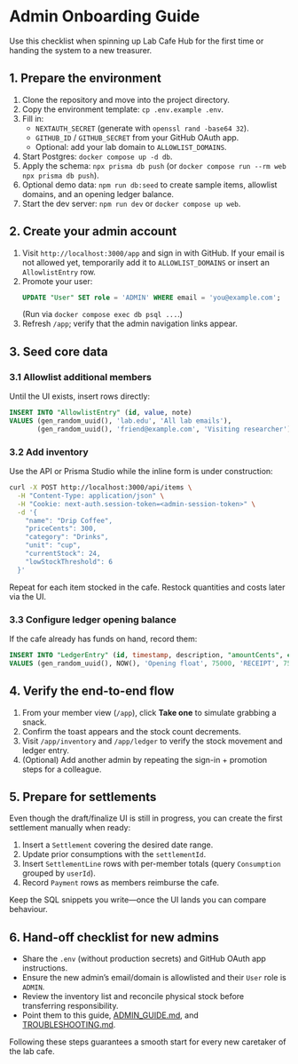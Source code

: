# Admin Onboarding Guide

Use this checklist when spinning up Lab Cafe Hub for the first time or handing the system to a new treasurer.

## 1. Prepare the environment

1. Clone the repository and move into the project directory.
2. Copy the environment template: `cp .env.example .env`.
3. Fill in:
   - `NEXTAUTH_SECRET` (generate with `openssl rand -base64 32`).
   - `GITHUB_ID` / `GITHUB_SECRET` from your GitHub OAuth app.
   - Optional: add your lab domain to `ALLOWLIST_DOMAINS`.
4. Start Postgres: `docker compose up -d db`.
5. Apply the schema: `npx prisma db push` (or `docker compose run --rm web npx prisma db push`).
6. Optional demo data: `npm run db:seed` to create sample items, allowlist domains, and an opening ledger balance.
7. Start the dev server: `npm run dev` or `docker compose up web`.

## 2. Create your admin account

1. Visit `http://localhost:3000/app` and sign in with GitHub. If your email is not allowed yet, temporarily add it to `ALLOWLIST_DOMAINS` or insert an `AllowlistEntry` row.
2. Promote your user:
   ```sql
   UPDATE "User" SET role = 'ADMIN' WHERE email = 'you@example.com';
   ```
   (Run via `docker compose exec db psql ...`.)
3. Refresh `/app`; verify that the admin navigation links appear.

## 3. Seed core data

### 3.1 Allowlist additional members

Until the UI exists, insert rows directly:
```sql
INSERT INTO "AllowlistEntry" (id, value, note)
VALUES (gen_random_uuid(), 'lab.edu', 'All lab emails'),
       (gen_random_uuid(), 'friend@example.com', 'Visiting researcher');
```

### 3.2 Add inventory

Use the API or Prisma Studio while the inline form is under construction:
```bash
curl -X POST http://localhost:3000/api/items \
  -H "Content-Type: application/json" \
  -H "Cookie: next-auth.session-token=<admin-session-token>" \
  -d '{
    "name": "Drip Coffee",
    "priceCents": 300,
    "category": "Drinks",
    "unit": "cup",
    "currentStock": 24,
    "lowStockThreshold": 6
  }'
```

Repeat for each item stocked in the cafe. Restock quantities and costs later via the UI.

### 3.3 Configure ledger opening balance

If the cafe already has funds on hand, record them:
```sql
INSERT INTO "LedgerEntry" (id, timestamp, description, "amountCents", category, "balanceAfterCents")
VALUES (gen_random_uuid(), NOW(), 'Opening float', 75000, 'RECEIPT', 75000);
```

## 4. Verify the end-to-end flow

1. From your member view (`/app`), click **Take one** to simulate grabbing a snack.
2. Confirm the toast appears and the stock count decrements.
3. Visit `/app/inventory` and `/app/ledger` to verify the stock movement and ledger entry.
4. (Optional) Add another admin by repeating the sign-in + promotion steps for a colleague.

## 5. Prepare for settlements

Even though the draft/finalize UI is still in progress, you can create the first settlement manually when ready:
1. Insert a `Settlement` covering the desired date range.
2. Update prior consumptions with the `settlementId`.
3. Insert `SettlementLine` rows with per-member totals (query `Consumption` grouped by `userId`).
4. Record `Payment` rows as members reimburse the cafe.

Keep the SQL snippets you write—once the UI lands you can compare behaviour.

## 6. Hand-off checklist for new admins

- Share the `.env` (without production secrets) and GitHub OAuth app instructions.
- Ensure the new admin’s email/domain is allowlisted and their `User` role is `ADMIN`.
- Review the inventory list and reconcile physical stock before transferring responsibility.
- Point them to this guide, [ADMIN_GUIDE.md](./ADMIN_GUIDE.md), and [TROUBLESHOOTING.md](./TROUBLESHOOTING.md).

Following these steps guarantees a smooth start for every new caretaker of the lab cafe.
